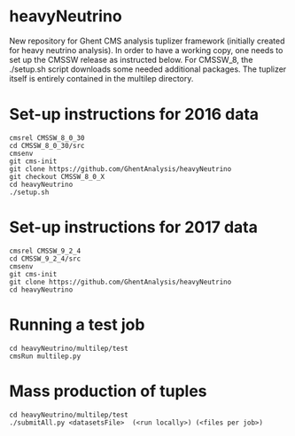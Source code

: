 # heavyNeutrino
New repository for Ghent CMS analysis tuplizer framework (initially created for heavy neutrino analysis).
In order to have a working copy, one needs to set up the CMSSW release as instructed below. For CMSSW\_8, the ./setup.sh script downloads some needed additional packages.
The tuplizer itself is entirely contained in the multilep directory.

# Set-up instructions for 2016 data
```
cmsrel CMSSW_8_0_30
cd CMSSW_8_0_30/src
cmsenv
git cms-init
git clone https://github.com/GhentAnalysis/heavyNeutrino
git checkout CMSSW_8_0_X
cd heavyNeutrino
./setup.sh
```

# Set-up instructions for 2017 data
```
cmsrel CMSSW_9_2_4
cd CMSSW_9_2_4/src
cmsenv
git cms-init
git clone https://github.com/GhentAnalysis/heavyNeutrino
cd heavyNeutrino
```


# Running a test job
```
cd heavyNeutrino/multilep/test
cmsRun multilep.py
```

# Mass production of tuples
```
cd heavyNeutrino/multilep/test
./submitAll.py <datasetsFile>  (<run locally>) (<files per job>)
```
